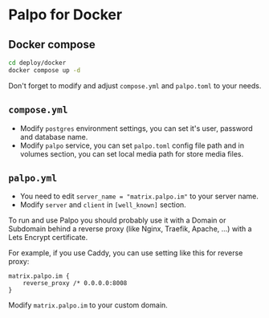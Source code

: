 # Palpo for Docker

## Docker compose

```bash
cd deploy/docker
docker compose up -d
```

Don't forget to modify and adjust `compose.yml` and `palpo.toml` to your needs.

## `compose.yml`

- Modify `postgres` environment settings, you can set it's user, password and database name.
- Modify `palpo` service, you can set `palpo.toml` config file path and in volumes section, you can set local media path for store media files.

## `palpo.yml`
- You need to edit `server_name = "matrix.palpo.im"` to your server name.
- Modify `server` and `client` in `[well_known]` section.

To run and use Palpo you should probably use it with a Domain or Subdomain behind a reverse proxy (like Nginx, Traefik, Apache, ...) with a Lets Encrypt certificate.

For example, if you use Caddy, you can use setting like this for reverse proxy:

```
matrix.palpo.im {
    reverse_proxy /* 0.0.0.0:8008
}
```

Modify `matrix.palpo.im` to your custom domain.